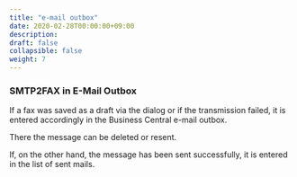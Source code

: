 ```yaml
---
title: "e-mail outbox"
date: 2020-02-28T00:00:00+09:00
description: 
draft: false
collapsible: false
weight: 7
---
```

### SMTP2FAX in E-Mail Outbox

If a fax was saved as a draft via the dialog or if the transmission failed, it is entered accordingly in the Business Central e-mail outbox. 

  

  

There the message can be deleted or resent. 

  

If, on the other hand, the message has been sent successfully, it is entered in the list of sent mails. 
